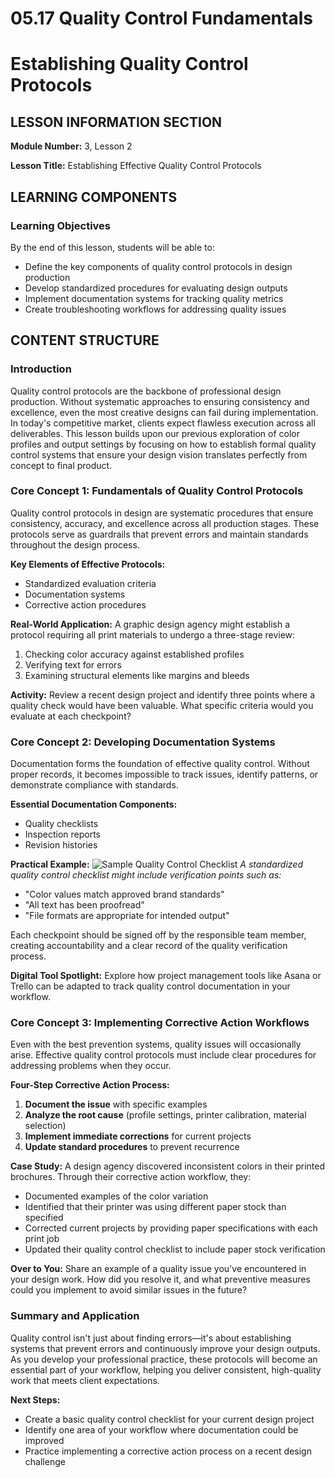 # 05.17 Quality Control Fundamentals

# Establishing Quality Control Protocols

## LESSON INFORMATION SECTION

**Module Number:** 3, Lesson 2

**Lesson Title:** Establishing Effective Quality Control Protocols

## LEARNING COMPONENTS

### Learning Objectives

By the end of this lesson, students will be able to:

- Define the key components of quality control protocols in design production
- Develop standardized procedures for evaluating design outputs
- Implement documentation systems for tracking quality metrics
- Create troubleshooting workflows for addressing quality issues

## CONTENT STRUCTURE

### Introduction

Quality control protocols are the backbone of professional design production. Without systematic approaches to ensuring consistency and excellence, even the most creative designs can fail during implementation. In today's competitive market, clients expect flawless execution across all deliverables. This lesson builds upon our previous exploration of color profiles and output settings by focusing on how to establish formal quality control systems that ensure your design vision translates perfectly from concept to final product.

### Core Concept 1: Fundamentals of Quality Control Protocols

Quality control protocols in design are systematic procedures that ensure consistency, accuracy, and excellence across all production stages. These protocols serve as guardrails that prevent errors and maintain standards throughout the design process.

**Key Elements of Effective Protocols:**
- Standardized evaluation criteria
- Documentation systems
- Corrective action procedures

**Real-World Application:**
A graphic design agency might establish a protocol requiring all print materials to undergo a three-stage review:
1. Checking color accuracy against established profiles
2. Verifying text for errors
3. Examining structural elements like margins and bleeds

**Activity:** Review a recent design project and identify three points where a quality check would have been valuable. What specific criteria would you evaluate at each checkpoint?

### Core Concept 2: Developing Documentation Systems

Documentation forms the foundation of effective quality control. Without proper records, it becomes impossible to track issues, identify patterns, or demonstrate compliance with standards.

**Essential Documentation Components:**
- Quality checklists
- Inspection reports
- Revision histories

**Practical Example:**
![Sample Quality Control Checklist](URL_to_checklist_image)
*A standardized quality control checklist might include verification points such as:*
- "Color values match approved brand standards" 
- "All text has been proofread"
- "File formats are appropriate for intended output"

Each checkpoint should be signed off by the responsible team member, creating accountability and a clear record of the quality verification process.

**Digital Tool Spotlight:** Explore how project management tools like Asana or Trello can be adapted to track quality control documentation in your workflow.

### Core Concept 3: Implementing Corrective Action Workflows

Even with the best prevention systems, quality issues will occasionally arise. Effective quality control protocols must include clear procedures for addressing problems when they occur.

**Four-Step Corrective Action Process:**
1. **Document the issue** with specific examples
2. **Analyze the root cause** (profile settings, printer calibration, material selection)
3. **Implement immediate corrections** for current projects
4. **Update standard procedures** to prevent recurrence

**Case Study:**
A design agency discovered inconsistent colors in their printed brochures. Through their corrective action workflow, they:
- Documented examples of the color variation
- Identified that their printer was using different paper stock than specified
- Corrected current projects by providing paper specifications with each print job
- Updated their quality control checklist to include paper stock verification

**Over to You:** Share an example of a quality issue you've encountered in your design work. How did you resolve it, and what preventive measures could you implement to avoid similar issues in the future?

### Summary and Application

Quality control isn't just about finding errors—it's about establishing systems that prevent errors and continuously improve your design outputs. As you develop your professional practice, these protocols will become an essential part of your workflow, helping you deliver consistent, high-quality work that meets client expectations.

**Next Steps:**
- Create a basic quality control checklist for your current design project
- Identify one area of your workflow where documentation could be improved
- Practice implementing a corrective action process on a recent design challenge
